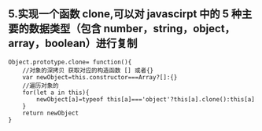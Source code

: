## 5.实现一个函数 clone,可以对 javascirpt 中的 5 种主要的数据类型（包含 number，string，object，array，boolean）进行复制

```
Object.prototype.clone= function(){
    //对象的深拷贝 获取对应的构造函数 [] 或者{}
    var newObject=this.constructor===Array?[]:{}
    //遍历对象的
    for(let a in this){
        newObject[a]=typeof this[a]==='object'?this[a].clone():this[a]
    }
    return newObject
}
```
